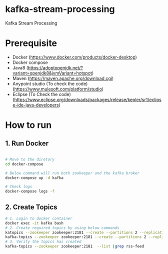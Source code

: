 # kafka-stream-processing
Kafka Stream Processing

# Prerequisite
- Docker (https://www.docker.com/products/docker-desktop)
- Docker compose
- Java8 (https://adoptopenjdk.net/?variant=openjdk8&jvmVariant=hotspot)
- Maven (https://maven.apache.org/download.cgi)
- Anypoint studio (To check the code) (https://www.mulesoft.com/platform/studio)
- Eclipse (To Check the code) (https://www.eclipse.org/downloads/packages/release/kepler/sr1/eclipse-ide-java-developers)

# How to run

## 1. Run Docker

```sh

# Move to the diretory
cd docker-compose

# Below command will run both zookeeper and the kafka broker
docker-compose up -d kafka

# Check logs
docker-compose logs -f 

```
## 2. Create Topics


```sh
# 1. Login to docker container
docker exec -it kafka bash
# 2. Create required topics by using below commands
katopics --zookeeper zookeeper:2181 --create --partitions 2 --replication-factor 1092  --topic rss-feed-input
kafka-topics --zookeeper zookeeper:2181 --create --partitions 2 --replication-factor 1 --topic rss-feed-output
# 3. Verify the topics has created
kafka-topics --zookeeper zookeeper:2181  --list |grep rss-feed


```